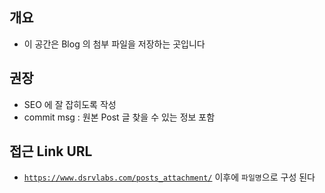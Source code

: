## 개요
- 이 공간은 Blog 의 첨부 파일을 저장하는 곳입니다

## 권장
- SEO 에 잘 잡히도록 작성
- commit msg : 원본 Post 글 찾을 수 있는 정보 포함

## 접근 Link URL
- <code>https://www.dsrvlabs.com/posts_attachment/</code> 이후에 <code>파일명</code>으로 구성 된다
